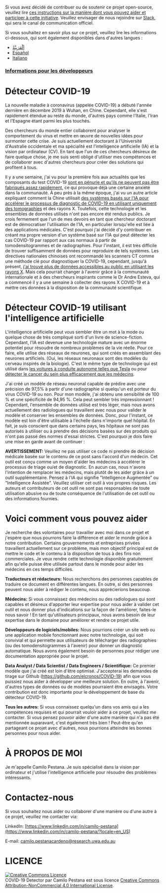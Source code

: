 
Si vous avez décidé de contribuer ou de soutenir ce projet open-source, veuillez lire [ces instructions sur la manière dont vous pouvez aider et participer à cette initiative](../CONTRIBUTING.md). Veuillez envisager de nous rejoindre sur [Slack](https://join.slack.com/t/covid-19detector/shared_invite/zt-cw28jq9g-2FcPBD~zNRYLnVhr34hrRQ), qui sera le canal de communication officiel.

Si vous souhaitez en savoir plus sur ce projet, veuillez lire les informations ci-dessous, qui sont également disponibles dans d'autres langues :
  
* [اَلْعَرَبِيَّةُ‎](readme_ar.md)
* [Español](readme_es.md)
* [Italiano](readme_it.md)

### [**Informations pour les développeurs**](DEVELOPERS.md)

# Détecteur COVID-19
La nouvelle maladie à coronavirus (appelée COVID-19) a débuté l'année dernière en décembre 2019 à Wuhan, en Chine. Cependant, elle s'est rapidement étendue au reste du monde, d'autres pays comme l'Italie, l'Iran et l'Espagne étant parmi les plus touchés.

Des chercheurs du monde entier collaborent pour analyser le comportement du virus et mettre en œuvre de nouvelles idées pour surmonter cette crise. Je suis actuellement doctorant à l'Université d'Australie occidentale et ma spécialité est l'intelligence artificielle (IA) et la vision par ordinateur (CV). En tant que l'un de ces chercheurs désireux de faire quelque chose, je me suis senti obligé d'utiliser mes compétences et de collaborer avec d'autres chercheurs pour créer des solutions qui profitent à tous.

Il y a une semaine, j'ai vu pour la première fois aux actualités que les composants du test COVID-19 [sont en pénurie et qu'ils ne peuvent pas être fabriqués assez rapidement](https://www.usatoday.com/story/news/2020/03/11/coronavirus-covid-19-response-hurt-by-shortage-testing-components/5013586002/), ce qui provoque déjà une certaine anxiété dans la communauté. À peu près à la même époque, j'ai vu un autre article expliquant comment la Chine utilisait [des systèmes basés sur l'IA pour accélérer le processus de diagnostic de COVID-19 en utilisant uniquement des tomographies](https://www.bioworld.com/articles/433530-china-uses-ai-in-medical-imaging-to-speed-up-covid-19-diagnosis) et des rayons X. Toutefois, cette technologie et les ensembles de données utilisés n'ont pas encore été rendus publics. Je crois fermement que l'un de mes devoirs en tant que chercheur doctorant est de démocratiser l'utilisation de l'IA, en particulier lorsqu'elle est liée à des applications médicales. C'est pourquoi j'ai décidé d'y contribuer en créant ma propre version d'un système basé sur l'IA qui peut détecter les cas COVID-19 par rapport aux cas normaux à partir de tomodensitogrammes et de radiographies. Pour l'instant, il est très difficile de trouver suffisamment de données pour reproduire de tels systèmes. Les directives nationales chinoises ont recommandé les scanners CT comme une méthode clé pour diagnostiquer la COVID-19, cependant, jusqu'à présent, [j'ai trouvé plus de données accessibles au public en utilisant les rayons X](https://github.com/ieee8023/covid-chestxray-dataset/blob/master/README.md?fbclid=IwAR30yTGBr55WXdCngCoICDENHycmdL2bGwlvl1ckdZM-ucjGH10Uakz7khk). Mais cela pourrait changer à l'avenir grâce à la communauté internationale et à des chercheurs inspirants comme le Dr Andre Esteva, qui a commencé il y a une semaine à collecter des rayons X COVID-19 et à mettre ces données à la disposition de la communauté scientifique.

# Détecteur COVID-19 utilisant l'intelligence artificielle

L'intelligence artificielle peut vous sembler être un mot à la mode ou quelque chose de très compliqué sorti d'un livre de science-fiction. Cependant, l'IA est devenue une technologie mature avec un énorme potentiel pour résoudre de nombreux problèmes de la vie réelle. Pour ce faire, elle utilise des réseaux de neurones, qui sont créés en assemblant des neurones artificiels. (Oui, les réseaux neuronaux sont des modèles du cerveau inspirés de la biologie). C'est le même type de technologie qui est utilisé dans [les voitures à conduite autonome telles que Tesla](https://www.tesla.com/en_AU/autopilotAI) ou pour [détecter le cancer du sein plus efficacement que les médecins](https://www.bloomberg.com/news/articles/2020-01-02/google-shows-ai-can-spot-breast-cancer-better-than-doctors).

J'ai créé un modèle de réseau neuronal capable de prédire avec une précision de 97,5% à partir d'une radiographie si quelqu'un est porteur du virus COVID-19 ou non. Pour mon modèle, j'ai obtenu une sensibilité de 100 % et une spécificité de 94,95 %. Cela peut sembler très impressionnant ! Cependant, l'ensemble de données utilisé est très léger, mais nous avons actuellement des radiologues qui travaillent avec nous pour valider le modèle et conserver les ensembles de données. Donc, pour l'instant, ce modèle est loin d'être utilisable à l'échelle dans n'importe quel hôpital. En fait, je suis conscient que dans certains pays, les hôpitaux ne sont pas autorisés à utiliser ou à prendre des décisions basées sur des produits qui n'ont pas passé des normes d'essai strictes. C'est pourquoi je dois faire une mise en garde avant de continuer :

**AVERTISSEMENT:** Veuillez ne pas utiliser ce code ni prendre de décision médicale basée sur le contenu de ce post sans l'accord d'un médecin. Cet outil est conçu comme un moyen d'aider les médecins à accélérer le processus de triage ou/et de diagnostic. En aucun cas, nous n'avons l'intention de remplacer les médecins, mais plutôt de les aider grâce à un outil supplémentaire. Pensez à l'IA qui signifie "Intelligence Augmentée" ou "Intelligence Assistée". Veuillez utiliser cet outil à vos propres risques. Les auteurs et contributeurs de cet outil ne sont pas responsables de toute utilisation abusive ou de toute conséquence de l'utilisation de cet outil ou des informations fournies.

# Voici comment vous pouvez aider

Je recherche des volontaires pour travailler avec moi dans ce projet et j'espère que nous pourrons faire la différence et aider le monde grâce à notre contribution. Certains gouvernements et entreprises privées travaillent actuellement sur ce problème, mais mon objectif principal est de mettre le code et le contenu à la disposition de tous à des fins non commerciales. Je veux rendre cette technologie disponible gratuitement afin qu'elle puisse être utilisée partout dans le monde pour aider les médecins en ces temps difficiles.

**Traducteurs et rédacteurs:** Nous recherchons des personnes capables de traduire ce document en différentes langues. En outre, si des personnes peuvent nous aider à rédiger le contenu, nous apprécierions beaucoup.

**Médecins:** Si vous connaissez des médecins ou des radiologues qui sont capables et désireux d'apporter leur expertise pour nous aider à valider cet outil et nous donner plus d'indications sur la façon de l'améliorer, faites-le nous savoir ! En tant qu'utilisateurs principaux, nous avons besoin de leur expertise dans le domaine pour améliorer et rendre ce projet utile.

**Développeurs de logiciels/mobiles:** Nous pourrions créer un site web ou une application mobile fonctionnant avec notre technologie, qui soit convivial et qui permette aux utilisateurs de télécharger des radiographies (ou des tomodensitogrammes à l'avenir) pour donner un diagnostic automatique. Nous avons également besoin de personnes pour rédiger une documentation appropriée pour le projet.

**Data Analyst / Data Scientist / Data Engineers / Scientifique:** Ce premier modèle que j'ai créé est loin d'être optimisé. J'accepterai les demandes de tirage sur Github (https://github.com/elcronos/COVID-19) afin que vous puissiez nous aider à développer une meilleure solution. En outre, à l'avenir, d'autres types de données ou de modèles pourraient être envisagés. Votre contribution est donc importante pour le développement de base du détecteur COVID-19.

**Tous les autres:** Si vous connaissez quelqu'un dans vos amis qui a les compétences requises et qui pourrait vouloir aider à ce projet, veuillez me contacter. Si vous pensez pouvoir aider d'une autre manière qui n'a pas été mentionnée auparavant, c'est également très bien ! Peut-être qu'en partageant ce projet avec d'autres, nous pourrions atteindre les bonnes personnes pour nous aider.

# À PROPOS DE MOI

Je m'appelle Camilo Pestana. Je suis spécialisé dans la vision par ordinateur et j'utilise l'intelligence artificielle pour résoudre des problèmes intéressants.

# Contactez-nous

Si vous souhaitez nous aider ou collaborer d'une manière ou d'une autre à ce projet, veuillez me contacter via:

LinkedIn: [https://www.linkedin.com/in/camilo-pestana](https://www.linkedin.com/in/camilo-pestana/?locale=en_US)

E-mail: camilo.pestanacardeno@research.uwa.edu.au

# LICENCE
<a rel="license" href="http://creativecommons.org/licenses/by-nc/4.0/"><img alt="Creative Commons Licence" style="border-width:0" src="https://i.creativecommons.org/l/by-nc/4.0/88x31.png" /></a><br /><span xmlns:dct="http://purl.org/dc/terms/" property="dct:title">COVID-19 Detector</span> par <span xmlns:cc="http://creativecommons.org/ns#" property="cc:attributionName">Camilo Pestana</span> est sous licence <a rel="license" href="http://creativecommons.org/licenses/by-nc/4.0/">Creative Commons Attribution-NonCommercial 4.0 International License</a>.

</div>
